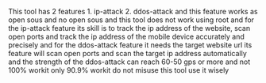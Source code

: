 
This tool has 2 features 1. ip-attack 2. ddos-attack and this feature works as open sous and no open sous and this tool does not work using root and for the ip-attack feature its skill is to track the ip address of the website, scan open ports and track the ip address of the mobile device accurately and precisely and for the ddos-attack feature it needs the target website url its feature will scan open ports and scan the target ip address automatically and the strength of the ddos-attack can reach 60-50 gps or more and not 100% workit only 90.9% workit do not misuse this tool use it wisely
